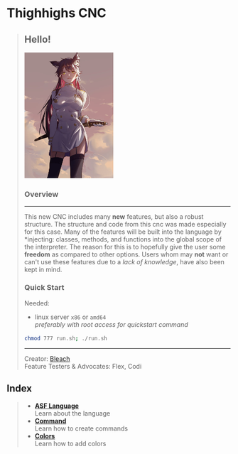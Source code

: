 # Thighhighs CNC
> ## Hello!
>
> <img src="guide/assets/atago.jpg" width="200">
>
> ### Overview
> ---
> This new CNC includes many __new__ features, but
> also a robust structure. The structure and
> code from this cnc was made especially for
> this case. Many of the features will be
> built into the language by *injecting:
> classes, methods, and functions into the
> global scope of the interpreter. The reason
> for this is to hopefully give the user some
> __freedom__ as compared to other options. Users whom
> may __not__ want or can't use these features due
> to a *lack of knowledge*, have also been kept in
> mind. 
> ### Quick Start
> Needed:
> - linux server `x86` or `amd64`\
*preferably with root access for quickstart command*
> ```bash
> chmod 777 run.sh; ./run.sh
>```
> ---
>  Creator: [Bleach](./guide/bleach.md)\
>  Feature Testers & Advocates: Flex, Codi

## Index
> - [**ASF Language**](./guide/asf.md)\
Learn about the language
> - [**Command**](./guide/commands.md)\
Learn how to create commands
> - [**Colors**](./guide/colors.md)\
Learn how to add colors